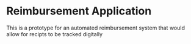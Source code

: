 # Reimbursement Application

This is a prototype for an automated reimbursement system that would allow for recipts to be tracked digitally
